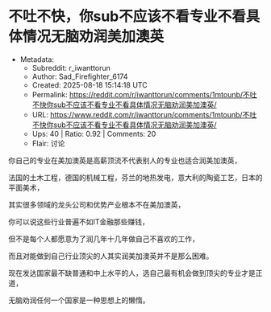# 不吐不快，你sub不应该不看专业不看具体情况无脑劝润美加澳英

- Metadata:
  - Subreddit: r_iwanttorun
  - Author: Sad_Firefighter_6174
  - Created: 2025-08-18 15:14:18 UTC
  - Permalink: https://reddit.com/r/iwanttorun/comments/1mtounb/不吐不快你sub不应该不看专业不看具体情况无脑劝润美加澳英/
  - URL: https://www.reddit.com/r/iwanttorun/comments/1mtounb/不吐不快你sub不应该不看专业不看具体情况无脑劝润美加澳英/
  - Ups: 40 | Ratio: 0.92 | Comments: 20
  - Flair: 讨论


你自己的专业在美加澳英是高薪顶流不代表别人的专业也适合润美加澳英，

法国的土木工程，德国的机械工程，芬兰的地热发电，意大利的陶瓷工艺，日本的平面美术，

其实很多领域的龙头公司和优势产业根本不在美加澳英，

你可以说这些行业普遍不如IT金融那些赚钱，

但不是每个人都愿意为了润几年十几年做自己不喜欢的工作，

而且对能做到自己行业顶尖的人其实润美加澳英并不是那么困难。

现在发达国家最不缺普通和中上水平的人，选自己最有机会做到顶尖的专业才是正道，

无脑劝润任何一个国家是一种思想上的懒惰。

